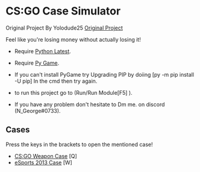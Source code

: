 # CS:GO Case Simulator
Original Project By Yolodude25 [Original Project](https://github.com/Yolodude25/csgo-case-simulator)

Feel like you're losing money without actually losing it!

- Require [Python Latest](https://www.python.org/downloads/windows/).
- Require [Py Game](https://www.pygame.org/wiki/GettingStarted).
- If you can't install PyGame try Upgrading PIP by doiing [py -m pip install -U pip] In the cmd then try again.

- to run this project go to (Run/Run Module[F5] ).
- If you have any problem don't hesitate to Dm me. on discord (N_George#0733).


## Cases

Press the keys in the brackets to open the mentioned case!

- [CS:GO Weapon Case](https://csgostash.com/case/1/CS:GO-Weapon-Case) [Q]
- [eSports 2013 Case](https://csgostash.com/case/2/eSports-2013-Case) [W]
